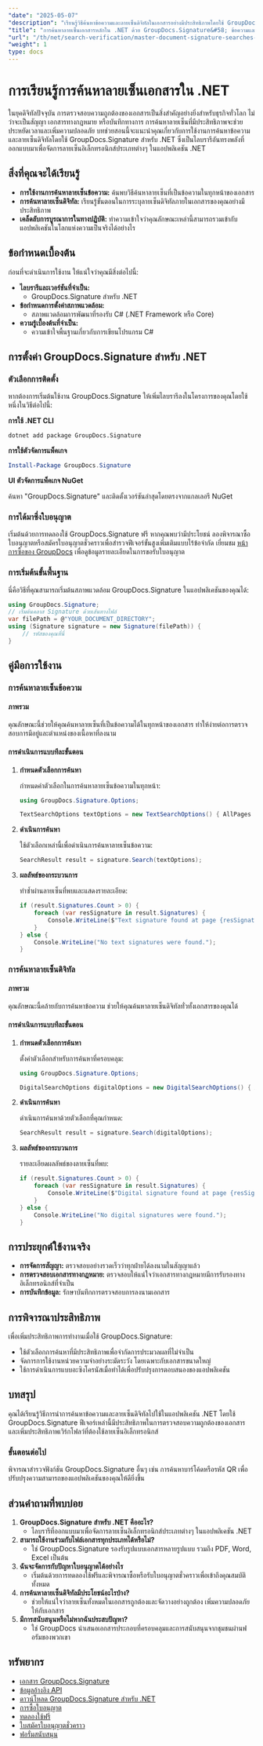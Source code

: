 ```yaml
---
"date": "2025-05-07"
"description": "เรียนรู้วิธีค้นหาข้อความและลายเซ็นดิจิทัลในเอกสารอย่างมีประสิทธิภาพโดยใช้ GroupDocs.Signature สำหรับ .NET เพื่อเพิ่มความปลอดภัยและความสมบูรณ์ของเอกสาร"
"title": "การค้นหาลายเซ็นเอกสารหลักใน .NET ด้วย GroupDocs.Signature&#58; ข้อความและลายเซ็นดิจิทัล"
"url": "/th/net/search-verification/master-document-signature-searches-groupdocs-signature-net/"
"weight": 1
type: docs
---
```

# การเรียนรู้การค้นหาลายเซ็นเอกสารใน .NET

ในยุคดิจิทัลปัจจุบัน การตรวจสอบความถูกต้องของเอกสารเป็นสิ่งสำคัญอย่างยิ่งสำหรับธุรกิจทั่วโลก ไม่ว่าจะเป็นสัญญา เอกสารทางกฎหมาย หรือบันทึกทางการ การค้นหาลายเซ็นที่มีประสิทธิภาพจะช่วยประหยัดเวลาและเพิ่มความปลอดภัย บทช่วยสอนนี้จะแนะนำคุณเกี่ยวกับการใช้งานการค้นหาข้อความและลายเซ็นดิจิทัลโดยใช้ GroupDocs.Signature สำหรับ .NET ซึ่งเป็นไลบรารีอันทรงพลังที่ออกแบบมาเพื่อจัดการลายเซ็นอิเล็กทรอนิกส์ประเภทต่างๆ ในแอปพลิเคชัน .NET

## สิ่งที่คุณจะได้เรียนรู้

- **การใช้งานการค้นหาลายเซ็นข้อความ:** ค้นพบวิธีค้นหาลายเซ็นที่เป็นข้อความในทุกหน้าของเอกสาร
- **การค้นหาลายเซ็นดิจิทัล:** เรียนรู้ขั้นตอนในการระบุลายเซ็นดิจิทัลภายในเอกสารของคุณอย่างมีประสิทธิภาพ
- **เคล็ดลับการบูรณาการในทางปฏิบัติ:** ทำความเข้าใจว่าคุณลักษณะเหล่านี้สามารถรวมเข้ากับแอปพลิเคชันในโลกแห่งความเป็นจริงได้อย่างไร

## ข้อกำหนดเบื้องต้น

ก่อนที่จะดำเนินการใช้งาน ให้แน่ใจว่าคุณมีสิ่งต่อไปนี้:

- **ไลบรารีและเวอร์ชันที่จำเป็น:**
  - GroupDocs.Signature สำหรับ .NET
- **ข้อกำหนดการตั้งค่าสภาพแวดล้อม:**
  - สภาพแวดล้อมการพัฒนาที่รองรับ C# (.NET Framework หรือ Core)
- **ความรู้เบื้องต้นที่จำเป็น:**
  - ความเข้าใจพื้นฐานเกี่ยวกับการเขียนโปรแกรม C#

## การตั้งค่า GroupDocs.Signature สำหรับ .NET

### ตัวเลือกการติดตั้ง

หากต้องการเริ่มต้นใช้งาน GroupDocs.Signature ให้เพิ่มไลบรารีลงในโครงการของคุณโดยใช้หนึ่งในวิธีต่อไปนี้:

**การใช้ .NET CLI**

```bash
dotnet add package GroupDocs.Signature
```

**การใช้ตัวจัดการแพ็คเกจ**

```powershell
Install-Package GroupDocs.Signature
```

**UI ตัวจัดการแพ็คเกจ NuGet**

ค้นหา "GroupDocs.Signature" และติดตั้งเวอร์ชันล่าสุดโดยตรงจากแกลเลอรี NuGet

### การได้มาซึ่งใบอนุญาต

เริ่มต้นด้วยการทดลองใช้ GroupDocs.Signature ฟรี หากคุณพบว่ามีประโยชน์ ลองพิจารณาซื้อใบอนุญาตหรือสมัครใบอนุญาตชั่วคราวเพื่อสำรวจฟีเจอร์ขั้นสูงเพิ่มเติมแบบไร้ข้อจำกัด เยี่ยมชม [หน้าการซื้อของ GroupDocs](https://purchase.groupdocs.com/buy) เพื่อดูข้อมูลรายละเอียดในการขอรับใบอนุญาต

### การเริ่มต้นขั้นพื้นฐาน

นี่คือวิธีที่คุณสามารถเริ่มต้นสภาพแวดล้อม GroupDocs.Signature ในแอปพลิเคชันของคุณได้:

```csharp
using GroupDocs.Signature;
// เริ่มต้นคลาส Signature ด้วยเส้นทางไฟล์
var filePath = @"YOUR_DOCUMENT_DIRECTORY";
using (Signature signature = new Signature(filePath)) {
    // รหัสของคุณที่นี่
}
```

## คู่มือการใช้งาน

### การค้นหาลายเซ็นข้อความ

#### ภาพรวม

คุณลักษณะนี้ช่วยให้คุณค้นหาลายเซ็นที่เป็นข้อความได้ในทุกหน้าของเอกสาร ทำให้ง่ายต่อการตรวจสอบการมีอยู่และตำแหน่งของเนื้อหาที่ลงนาม

#### การดำเนินการแบบทีละขั้นตอน

1. **กำหนดตัวเลือกการค้นหา**
   
   กำหนดค่าตัวเลือกในการค้นหาลายเซ็นข้อความในทุกหน้า:
   
   ```csharp
   using GroupDocs.Signature.Options;
   
   TextSearchOptions textOptions = new TextSearchOptions() { AllPages = true };
   ```

2. **ดำเนินการค้นหา**
   
   ใช้ตัวเลือกเหล่านี้เพื่อดำเนินการค้นหาลายเซ็นข้อความ:
   
   ```csharp
   SearchResult result = signature.Search(textOptions);
   ```

3. **ผลลัพธ์ของกระบวนการ**
   
   ทำซ้ำผ่านลายเซ็นที่พบและแสดงรายละเอียด:
   
   ```csharp
   if (result.Signatures.Count > 0) {
       foreach (var resSignature in result.Signatures) {
           Console.WriteLine($"Text signature found at page {resSignature.PageNumber} with type {resSignature.SignatureType} and Id#: {resSignature.SignatureId}");
       }
   } else {
       Console.WriteLine("No text signatures were found.");
   }
   ```

### การค้นหาลายเซ็นดิจิทัล

#### ภาพรวม

คุณลักษณะนี้คล้ายกับการค้นหาข้อความ ช่วยให้คุณค้นหาลายเซ็นดิจิทัลทั่วทั้งเอกสารของคุณได้

#### การดำเนินการแบบทีละขั้นตอน

1. **กำหนดตัวเลือกการค้นหา**
   
   ตั้งค่าตัวเลือกสำหรับการค้นหาที่ครอบคลุม:
   
   ```csharp
   using GroupDocs.Signature.Options;
   
   DigitalSearchOptions digitalOptions = new DigitalSearchOptions() { AllPages = true };
   ```

2. **ดำเนินการค้นหา**
   
   ดำเนินการค้นหาด้วยตัวเลือกที่คุณกำหนด:
   
   ```csharp
   SearchResult result = signature.Search(digitalOptions);
   ```

3. **ผลลัพธ์ของกระบวนการ**
   
   รายละเอียดผลลัพธ์ของลายเซ็นที่พบ:
   
   ```csharp
   if (result.Signatures.Count > 0) {
       foreach (var resSignature in result.Signatures) {
           Console.WriteLine($"Digital signature found at page {resSignature.PageNumber} with type {resSignature.SignatureType} and Id#: {resSignature.SignatureId}");
       }
   } else {
       Console.WriteLine("No digital signatures were found.");
   }
   ```

## การประยุกต์ใช้งานจริง

- **การจัดการสัญญา:** ตรวจสอบอย่างรวดเร็วว่าทุกฝ่ายได้ลงนามในสัญญาแล้ว
- **การตรวจสอบเอกสารทางกฎหมาย:** ตรวจสอบให้แน่ใจว่าเอกสารทางกฎหมายมีการรับรองทางอิเล็กทรอนิกส์ที่จำเป็น
- **การบันทึกข้อมูล:** รักษาบันทึกการตรวจสอบการลงนามเอกสาร

## การพิจารณาประสิทธิภาพ

เพื่อเพิ่มประสิทธิภาพการทำงานเมื่อใช้ GroupDocs.Signature:

- ใช้ตัวเลือกการค้นหาที่มีประสิทธิภาพเพื่อจำกัดการประมวลผลที่ไม่จำเป็น
- จัดการการใช้งานหน่วยความจำอย่างระมัดระวัง โดยเฉพาะกับเอกสารขนาดใหญ่
- ใช้การดำเนินการแบบอะซิงโครนัสเมื่อทำได้เพื่อปรับปรุงการตอบสนองของแอปพลิเคชัน

## บทสรุป

คุณได้เรียนรู้วิธีการนำการค้นหาข้อความและลายเซ็นดิจิทัลไปใช้ในแอปพลิเคชัน .NET โดยใช้ GroupDocs.Signature ฟีเจอร์เหล่านี้มีประสิทธิภาพในการตรวจสอบความถูกต้องของเอกสารและเพิ่มประสิทธิภาพเวิร์กโฟลว์ที่ต้องใช้ลายเซ็นอิเล็กทรอนิกส์

### ขั้นตอนต่อไป

พิจารณาสำรวจฟังก์ชัน GroupDocs.Signature อื่นๆ เช่น การค้นหาบาร์โค้ดหรือรหัส QR เพื่อปรับปรุงความสามารถของแอปพลิเคชันของคุณให้ดียิ่งขึ้น

## ส่วนคำถามที่พบบ่อย

1. **GroupDocs.Signature สำหรับ .NET คืออะไร?**
   - ไลบรารีที่ออกแบบมาเพื่อจัดการลายเซ็นอิเล็กทรอนิกส์ประเภทต่างๆ ในแอปพลิเคชัน .NET
2. **สามารถใช้งานร่วมกับไฟล์เอกสารทุกประเภทได้หรือไม่?**
   - ใช่ GroupDocs.Signature รองรับรูปแบบเอกสารหลายรูปแบบ รวมถึง PDF, Word, Excel เป็นต้น
3. **ฉันจะจัดการกับปัญหาใบอนุญาตได้อย่างไร**
   - เริ่มต้นด้วยการทดลองใช้ฟรีและพิจารณาซื้อหรือรับใบอนุญาตชั่วคราวเพื่อเข้าถึงคุณสมบัติทั้งหมด
4. **การค้นหาลายเซ็นดิจิทัลมีประโยชน์อะไรบ้าง?**
   - ช่วยให้แน่ใจว่าลายเซ็นทั้งหมดในเอกสารถูกต้องและจัดวางอย่างถูกต้อง เพิ่มความปลอดภัยให้กับเอกสาร
5. **มีการสนับสนุนหรือไม่หากฉันประสบปัญหา?**
   - ใช่ GroupDocs นำเสนอเอกสารประกอบที่ครอบคลุมและการสนับสนุนจากชุมชนผ่านฟอรัมของพวกเขา

## ทรัพยากร

- [เอกสาร GroupDocs.Signature](https://docs.groupdocs.com/signature/net/)
- [ข้อมูลอ้างอิง API](https://reference.groupdocs.com/signature/net/)
- [ดาวน์โหลด GroupDocs.Signature สำหรับ .NET](https://releases.groupdocs.com/signature/net/)
- [การซื้อใบอนุญาต](https://purchase.groupdocs.com/buy)
- [ทดลองใช้ฟรี](https://releases.groupdocs.com/signature/net/)
- [ใบสมัครใบอนุญาตชั่วคราว](https://purchase.groupdocs.com/temporary-license/)
- [ฟอรั่มสนับสนุน](https://forum.groupdocs.com/c/signature/)